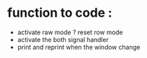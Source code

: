 # function to code :
- activate raw mode ? reset row mode
- activate the both signal handler
- print and reprint when the window change
